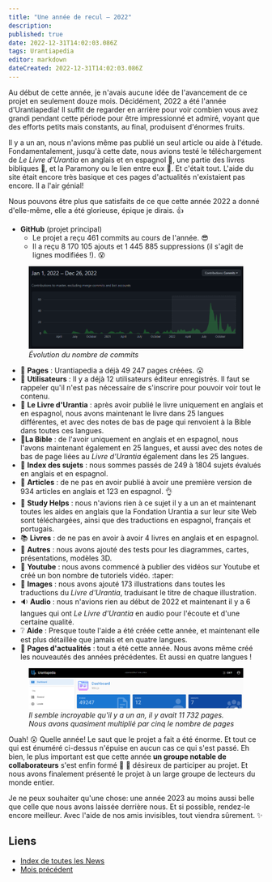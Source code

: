 ```yaml
---
title: "Une année de recul — 2022"
description: 
published: true
date: 2022-12-31T14:02:03.086Z
tags: Urantiapedia
editor: markdown
dateCreated: 2022-12-31T14:02:03.086Z
---
```


Au début de cette année, je n'avais aucune idée de l'avancement de ce projet en seulement douze mois. Décidément, 2022 a été l'année d'Urantiapedia! Il suffit de regarder en arrière pour voir combien vous avez grandi pendant cette période pour être impressionné et admiré, voyant que des efforts petits mais constants, au final, produisent d'énormes fruits.

Il y a un an, nous n'avions même pas publié un seul article ou aide à l'étude. Fondamentalement, jusqu'à cette date, nous avions testé le téléchargement de _Le Livre d'Urantia_ en anglais et en espagnol :blue_book:, une partie des livres bibliques :closed_book:, et la Paramony ou le lien entre eux :ledger:. Et c'était tout. L'aide du site était encore très basique et ces pages d'actualités n'existaient pas encore. Il a l'air génial!

Nous pouvons être plus que satisfaits de ce que cette année 2022 a donné d'elle-même, elle a été glorieuse, épique je dirais. :+1:

- **GitHub** (projet principal)
    * Le projet a reçu 461 commits au cours de l'année. :sunglasses:
    * Il a reçu 8 170 105 ajouts et 1 445 885 suppressions (il s'agit de lignes modifiées !). :dizzy_face:

<figure id="img_1" class="image urantiapedia">
<img src="/image/github_2022.png">
<figcaption><em>Évolution du nombre de commits </em></figcaption>
</figure>

- :page_facing_up: **Pages** : Urantiapedia a déjà 49 247 pages créées. :open_mouth:
- :construction_worker: **Utilisateurs** : Il y a déjà 12 utilisateurs éditeur enregistrés. Il faut se rappeler qu'il n'est pas nécessaire de s'inscrire pour pouvoir voir tout le contenu.
- :blue_book: **Le Livre d'Urantia** : après avoir publié le livre uniquement en anglais et en espagnol, nous avons maintenant le livre dans 25 langues différentes, et avec des notes de bas de page qui renvoient à la Bible dans toutes ces langues.
-  :closed_book:**La Bible** : de l'avoir uniquement en anglais et en espagnol, nous l'avons maintenant également en 25 langues, et aussi avec des notes de bas de page liées au _Livre d'Urantia_ également dans les 25 langues.
- :card_index: **Index des sujets** : nous sommes passés de 249 à 1804 sujets évalués en anglais et en espagnol.
- :page_with_curl: **Articles** : de ne pas en avoir publié à avoir une première version de 934 articles en anglais et 123 en espagnol. :ok_hand:
- :notebook: **Study Helps** : nous n'avions rien à ce sujet il y a un an et maintenant toutes les aides en anglais que la Fondation Urantia a sur leur site Web sont téléchargées, ainsi que des traductions en espagnol, français et portugais.
- :books: **Livres** : de ne pas en avoir à avoir 4 livres en anglais et en espagnol.
- :memo: **Autres** : nous avons ajouté des tests pour les diagrammes, cartes, présentations, modèles 3D.
- :movie_camera: **Youtube** : nous avons commencé à publier des vidéos sur Youtube et créé un bon nombre de tutoriels vidéo. :taper:
- :sunrise_over_mountains: **Images** : nous avons ajouté 173 illustrations dans toutes les traductions du _Livre d'Urantia_, traduisant le titre de chaque illustration.
- :sound: **Audio** : nous n'avions rien au début de 2022 et maintenant il y a 6 langues qui ont _Le Livre d'Urantia_ en audio pour l'écoute et d'une certaine qualité.
- :grey_question: **Aide** : Presque toute l'aide a été créée cette année, et maintenant elle est plus détaillée que jamais et en quatre langues.
- :newspaper: **Pages d'actualités** : tout a été cette année. Nous avons même créé les nouveautés des années précédentes. Et aussi en quatre langues !

<figure id="img_2" class="image urantiapedia">
<img src="/image/up_status_2022.png">
<figcaption><em>Il semble incroyable qu'il y a un an, il y avait 11 732 pages. Nous avons quasiment multiplié par cinq le nombre de pages </em></figcaption>
</figure>

Ouah! :astonished: Quelle année! Le saut que le projet a fait a été énorme. Et tout ce qui est énuméré ci-dessus n'épuise en aucun cas ce qui s'est passé. Eh bien, le plus important est que cette année **un groupe notable de collaborateurs** s'est enfin formé :woman: :man: désireux de participer au projet. Et nous avons finalement présenté le projet à un large groupe de lecteurs du monde entier.

Je ne peux souhaiter qu'une chose: une année 2023 au moins aussi belle que celle que nous avons laissée derrière nous. Et si possible, rendez-le encore meilleur. Avec l'aide de nos amis invisibles, tout viendra sûrement. :sparkles:

## Liens

- [Index de toutes les News](/fr/news)
- [Mois précédent](/fr/news/2022/11)